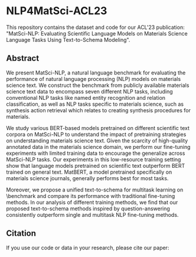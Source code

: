 # NLP4MatSci-ACL23
This repository contains the dataset and code for our ACL'23 publication: "MatSci-NLP: Evaluating Scientific Language Models on Materials Science Language Tasks Using Text-to-Schema Modeling".  

## Abstract
We present MatSci-NLP, a natural language benchmark for evaluating the performance of natural language processing (NLP) models on materials science text. We construct the benchmark from publicly available materials science text data to encompass seven different NLP tasks, including conventional NLP tasks like named entity recognition and relation classification, as well as NLP tasks specific to materials science, such as synthesis action retrieval which relates to creating synthesis procedures for materials.    

We study various BERT-based models pretrained on different scientific text corpora on MatSci-NLP to understand the impact of pretraining strategies on understanding materials science text. 
Given the scarcity of high-quality annotated data in the materials science domain, we perform our fine-tuning experiments with limited training data to encourage the generalize across MatSci-NLP tasks.
Our experiments in this low-resource training setting show that language models pretrained on scientific text outperform BERT trained on general text. 
MatBERT, a model pretrained specifically on materials science journals, generally performs best for most tasks.    

Moreover, we propose a unified text-to-schema for multitask learning on \benchmark and compare its performance with traditional fine-tuning methods. In our analysis of different training methods, we find that our proposed text-to-schema methods inspired by question-answering consistently outperform single and multitask NLP fine-tuning methods.    

## Citation
If you use our code or data in your research, please cite our paper:
